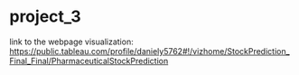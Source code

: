 # project_3
link to the webpage visualization: https://public.tableau.com/profile/daniely5762#!/vizhome/StockPrediction_Final_Final/PharmaceuticalStockPrediction

